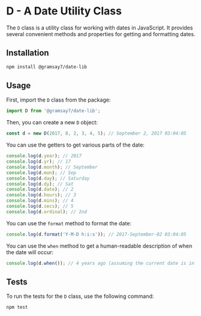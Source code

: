 
# D - A Date Utility Class

The `D` class is a utility class for working with dates in JavaScript. It provides several convenient methods and properties for getting and formatting dates.

## Installation

```bash
npm install @gramsay7/date-lib
```

## Usage

First, import the `D` class from the package:

```javascript
import D from '@gramsay7/date-lib';

```

Then, you can create a new `D` object:

```javascript
const d = new D(2017, 8, 2, 3, 4, 5); // September 2, 2017 03:04:05
```

You can use the getters to get various parts of the date:

```javascript
console.log(d.year); // 2017
console.log(d.yr); // 17
console.log(d.month); // September
console.log(d.mon); // Sep
console.log(d.day); // Saturday
console.log(d.dy); // Sat
console.log(d.date); // 2
console.log(d.hours); // 3
console.log(d.mins); // 4
console.log(d.secs); // 5
console.log(d.ordinal); // 2nd
```

You can use the `format` method to format the date:

```javascript
console.log(d.format('Y-M-D h:i:s')); // 2017-September-02 03:04:05
```

You can use the `when` method to get a human-readable description of when the date will occur:

```javascript
console.log(d.when()); // 4 years ago (assuming the current date is in 2021)
```

## Tests

To run the tests for the `D` class, use the following command:

```bash
npm test
```

